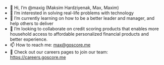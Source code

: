 - 👋 Hi, I’m @maxig (Maksim Hardziyenak, Max, Maxim)
- 👀 I’m interested in solving real-life problems with technology
- 🌱 I’m currently learning on how to be a better leader and manager, and help others to deliver
- 💞️ I’m looking to collaborate on credit scoring products that enables more household access to affordable personalized financial products and better experience.
- 📫 How to reach me: max@goscore.me
- 🚀 Check out our careers pages to join our team: https://careers.goscore.me

<!---
maxig/maxig is a ✨ special ✨ repository because its `README.md` (this file) appears on your GitHub profile.
You can click the Preview link to take a look at your changes.
--->

